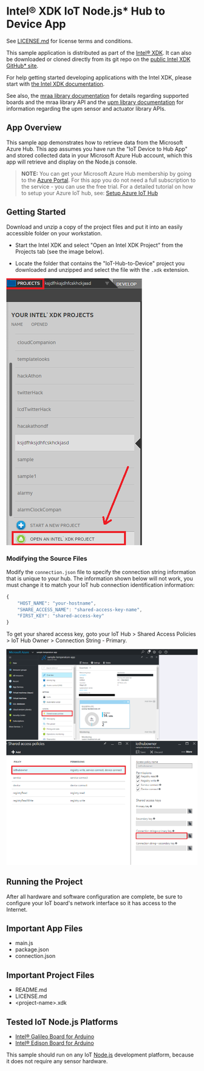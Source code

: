Intel® XDK IoT Node.js\* Hub to Device App
==========================================

See [LICENSE.md](LICENSE.md) for license terms and conditions.

This sample application is distributed as part of the
[Intel® XDK](http://xdk.intel.com). It can also be downloaded
or cloned directly from its git repo on the
[public Intel XDK GitHub\* site](https://github.com/gomobile).

For help getting started developing applications with the
Intel XDK, please start with
[the Intel XDK documentation](https://software.intel.com/en-us/xdk/docs).

See also, the
[mraa library documentation](https://iotdk.intel.com/docs/master/mraa/index.html)
for details regarding supported boards and the mraa library API and the
[upm library documentation](https://iotdk.intel.com/docs/master/upm/) for
information regarding the upm sensor and actuator library APIs.

App Overview
------------

This sample app demonstrates how to retrieve data from the Microsoft Azure Hub.
This app assumes you have run the "IoT Device to Hub App" and stored collected
data in your Microsoft Azure Hub account, which this app will retrieve and
display on the Node.js console.

> **NOTE:** You can get your Microsoft Azure Hub membership by going to the
> [Azure Portal](https://portal.azure.com). For this app you do not need a full
> subscription to the service - you can use the free trial. For a detailed
> tutorial on how to setup your Azure IoT hub, see:
> [Setup Azure IoT Hub](https://github.com/Azure/azure-iot-sdks/blob/master/doc/setup_iothub.md)

Getting Started
---------------

Download and unzip a copy of the project files and put it into an easily
accessible folder on your workstation.

* Start the Intel XDK and select "Open an Intel XDK Project” from the Projects
  tab (see the image below).

* Locate the folder that contains the "IoT-Hub-to-Device" project you downloaded
  and unzipped and select the file with the `.xdk` extension.

![How to open an Intel XDK project](/img/projectExamp.png)

### Modifying the Source Files

Modify the `connection.json` file to specify the connection string information
that is unique to your hub. The information shown below will not work, you must
change it to match your IoT hub connection identification information:

```JavaScript
{
    "HOST_NAME": "your-hostname",
    "SHARE_ACCESS_NAME": "shared-access-key-name",
    "FIRST_KEY": "shared-access-key"
}
```

To get your shared access key, goto your IoT Hub > Shared Access Policies >
IoT Hub Owner > Connection String - Primary.

![Share Policies Page](/img/sharedAccess.png)
![Key Page](/img/key.png)

Running the Project
-------------------

After all hardware and software configuration are complete, be sure to
configure your IoT board's network interface so it has access to the Internet.

Important App Files
-------------------

* main.js
* package.json
* connection.json

Important Project Files
-----------------------

* README.md
* LICENSE.md
* \<project-name\>.xdk

Tested IoT Node.js Platforms
----------------------------

* [Intel® Galileo Board for Arduino](http://intel.com/galileo)
* [Intel® Edison Board for Arduino](http://intel.com/edison)

This sample should run on any IoT [Node.js](http://nodejs.org) development
platform, because it does not require any sensor hardware.
